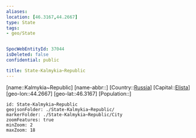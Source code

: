 ```yaml
---
aliases: 
location: [46.3167,44.2667]
type: State
tags:
- geo/State


SpocWebEntityId: 37044
isDeleted: false
confidential: public

title: State-Kalmykia~Republic
---
```

[name::Kalmykia~Republic]
[name-abbr::]
[Country::[Russia](geo/Continent/Europe/Russia.md)]
[Capital::[Elista](geo/Continent/Europe/Russia/City/Elista.md)]
[geo-lon::44.2667]
[geo-lat::46.3167]
[Population::]



```leaflet
id: State-Kalmykia~Republic
geojsonFolder: ./State-Kalmykia~Republic/
markerFolder: ./State-Kalmykia~Republic/City
zoomFeatures: true 
minZoom: 2 
maxZoom: 18
```


